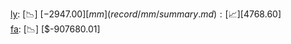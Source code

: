 [ly](record/ly/summary.md): [📉] [$-2947.00]  
[mm](record/mm/summary.md): [📈] [$4768.60]  
[fa](record/fa/summary.md): [📉] [$-907680.01]  
